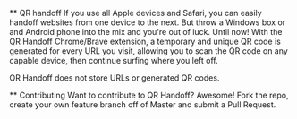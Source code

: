 ** QR handoff
If you use all Apple devices and Safari, you can easily handoff websites from one device to the next.  But throw a Windows box or and Android phone into the mix and you're out of luck.  Until now!  With the QR Handoff Chrome/Brave extension, a temporary and unique QR code is generated for every URL you visit, allowing you to scan the QR code on any capable device, then continue surfing where you left off.  

QR Handoff does not store URLs or generated QR codes.

** Contributing
Want to contribute to QR Handoff?  Awesome!  Fork the repo, create your own feature branch off of Master and submit a Pull Request.
